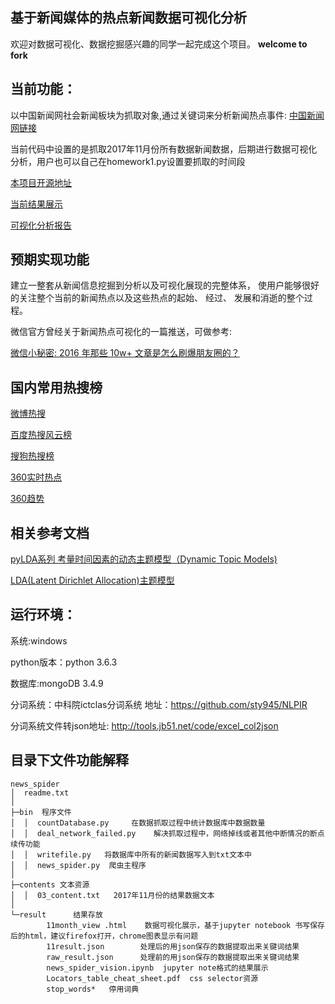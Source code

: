 ## 基于新闻媒体的热点新闻数据可视化分析
欢迎对数据可视化、数据挖掘感兴趣的同学一起完成这个项目。
**welcome to fork**

## 当前功能：

以中国新闻网社会新闻板块为抓取对象,通过关键词来分析新闻热点事件:
[中国新闻网链接](http://www.chinanews.com/society.shtml)

当前代码中设置的是抓取2017年11月份所有数据新闻数据，后期进行数据可视化分析，用户也可以自己在homework1.py设置要抓取的时间段

[本项目开源地址](https://github.com/sty945/news_spider)

[当前结果展示](https://github.com/sty945/news_spider/blob/master/result/news_spider_vision.ipynb)

[可视化分析报告](https://mp.weixin.qq.com/s/LOEuUQe9rsv87S8KISGHJg)

## 预期实现功能
建立一整套从新闻信息挖掘到分析以及可视化展现的完整体系，
使用户能够很好的关注整个当前的新闻热点以及这些热点的起始、 经过、 发展和消逝的整个过程。

微信官方曾经关于新闻热点可视化的一篇推送，可做参考:

[微信小秘密: 2016 年那些 10w+ 文章是怎么刷爆朋友圈的？](http://mp.weixin.qq.com/s/hlWAW8UybzF5jzhNyRx_Bg)

## 国内常用热搜榜
[微博热搜](http://s.weibo.com/top/summary?cate=homepage)

[百度热搜风云榜](http://top.baidu.com/)

[搜狗热搜榜](http://top.sogou.com/)

[360实时热点](https://trends.so.com/hot)

[360趋势](https://trends.so.com/)


## 相关参考文档

[pyLDA系列 考量时间因素的动态主题模型（Dynamic Topic Models)](https://blog.csdn.net/sinat_26917383/article/details/79377761)

[LDA(Latent Dirichlet Allocation)主题模型](https://blog.csdn.net/aws3217150/article/details/53840029)


## 运行环境：
系统:windows

python版本：python 3.6.3

数据库:mongoDB 3.4.9

分词系统：中科院ictclas分词系统 地址：https://github.com/sty945/NLPIR

分词系统文件转json地址: http://tools.jb51.net/code/excel_col2json

## 目录下文件功能解释
```
news_spider
│  readme.txt
│  
├─bin  程序文件
│  │  countDatabase.py     在数据抓取过程中统计数据库中数据数量
│  │  deal_network_failed.py    解决抓取过程中，网络掉线或者其他中断情况的断点续传功能
│  │  writefile.py   将数据库中所有的新闻数据写入到txt文本中
│  │  news_spider.py  爬虫主程序
│          
├─contents 文本资源
│  │  03_content.txt   2017年11月份的结果数据文本
│          
└─result      结果存放
        11month_view .html    数据可视化展示，基于jupyter notebook 书写保存后的html，建议firefox打开，chrome图表显示有问题
        11result.json        处理后的用json保存的数据提取出来关键词结果
        raw_result.json      处理前的用json保存的数据提取出来关键词结果
        news_spider_vision.ipynb  jupyter note格式的结果展示
        Locators_table_cheat_sheet.pdf  css selector资源
        stop_words*   停用词典
```     
